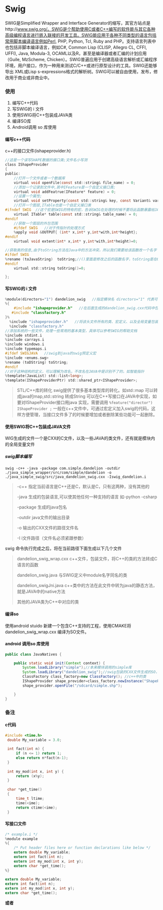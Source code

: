 # Swig

SWIG是Simplified Wrapper and Interface Generator的缩写，其官方站点是http://www.swig.org/。SWIG是个帮助使用C或者C++编写的软件能与其它各种高级编程语言进行嵌入联接的开发工具。SWIG能应用于各种不同类型的语言包括常用脚本编译语言例如Perl, PHP, Python, Tcl, Ruby and PHP。支持语言列表中也包括非脚本编译语言，例如C#, Common Lisp (CLISP, Allegro CL, CFFI, UFFI), Java, Modula-3, OCAML以及R，甚至是编译器或者汇编的计划应用（Guile, MzScheme, Chicken）。SWIG普遍应用于创建高级语言解析或汇编程序环境，用户接口，作为一种用来测试C/C++或进行原型设计的工具。SWIG还能够导出 XML或Lisp s-expressions格式的解析树。SWIG可以被自由使用，发布，修改用于商业或非商业中。

### 使用

1. 编写C++代码
2. 写SWIG的 i 文件
3. 使用SWIG将C++包装成JAVA类
4. 编译SO库
5. Android调用 so 库使用

#### 编写c++代码

c++的接口文件(ishapeprovider.h)

```c
//这是一个读写SHAPE数据的接口类;文件名小写测
class IShapeProvider
{
public:
    //打开一个文件或者一个数据库
    virtual void openFile(const std::string& file_name) = 0;
    //添加一个记录到文件中,其中IFeature是一个自定义接口类;
    virtual void addFeatrue(IFeature* feature) = 0;
    //设置一个属性;
    virtual void setProperty(const std::string& key, const Variant& variant) = 0;
    //打开一个图层,ITable也是一个自定义接口类
#ifndef SWIG  //这个宏是SWIG的特有的宏，告诉SWIG在处理的时候不要将此函数暴露给JAVA,对C++代码不受影响
    virtual ITable* table(const std::string& table_name) = 0;
#endif
    //获取一个图层的外包范围
    #ifdef SWIG   //对于传指针的处理方式
    %apply void &OUTPUT{ (int* x,int* y,int*with,int*height};
#endif
    virtual void extent(int* x,int* y,int*with,int*height)=0;

//获取类的信息,由于toString方法在Java中的方法冲突，所以我们需要给该函数改一个名字
#ifdef SWIG
%rename (toJavaString)  toString;//()里面是修改之后的函数名字，toString是在C++的函数名字;
#endif
    virtual std::string toString()=0;

};
```

#### 写SWIG的 i 文件

```c
%module(directors="1") dandelion_swig   //指定模块名 directors="1" 代表可以对C++的类在JAVA中继承
%{
    #include "ishapeprovider.h"   //在后面生成的dandelion_swig.cxx代码中包含的头文件
   #include "classfactory.h"
}%
  %include "ishapeprovider.h"   //将该头文件所有的类、宏定义、以及全局变量包装到JAVA中,生成对应的类
  %include "classfactory.h"  
//添加系统的一些文件，处理一些常用的基本类型，具体可以参考SWIG的帮助文档
%include stdint.i
%include carrays.i
%include windows.i
%include typemaps.i
#ifdef SWIGJAVA   //swig到java的swig预定义宏
%include <enums.swg>
%rename (toDString) toString;
#endif
//对于这种结构的定义，可以理解为改名，不改名在JAVA中是识别不了的，如智能指针
%template(JavaList) std::list<long>;
%template(IShapeProviderPtr) std::shared_ptr<IShapeProvider>;
```

> STL/C++库的转化 swig提供了很多基本类型库的转化。如std::map 可以转成java的map,std::string 转成String
>  可以在C++写接口在JAVA中实现，如要对IShapeProvider接口用java 实现，需要调用
>  `%feature("director") IShapeProvider ;`
>  一般在c++文件中，可通过宏定义加入swig的代码，这样方便管理，当接口文件多了的时候要增加或者删除某些功能可一起删除。

#### 使用SWIG将C++包装成JAVA文件

WIG生成的文件一个是CXX的C文件，以及一些JAVA的类文件，还有就是模块内的全局变量文件

##### swig脚本编写

```shell
swig -c++ -java -package com.simple.dandelion -outdir ./java_simple_wrapper/src/com/simple/dandelion -o ./java_simple_swig/src/java_dandelion_swig.cxx -Iswig_dandelion.i 
```

> -c++ 指定当前语言是C++还是C，默认是C，只有这两种，没有其他的
>
> -java 生成的包装语言,可以使其他任何一种支持的语言 如-python  -csharp
>
> -package 生成的java包名
>
> -outdir java文件的输出目录
>
> -o 输出的CXX文件的路径文件名
>
> -I i文件路径（文件名必须紧跟参数）

swig 命令执行完成之后，将在当前路径下面生成以下几个文件

> dandelion_swig_wrap.cxx  c++文件，包装文件，将C++的类的方法转成C语言的函数
>
> dandelion_swig.java 与SWIG定义中module名字同名的类
>
> dandelion_swigJni.java  c++类中的方法在此文件中转为java的静态方法，就是JAVA中的native方法
>
> 其他的JAVA类为C++中对应的类

#### 编译so

使用android stuido 新建一个包含C++支持的工程，使用CMAKE将dandelion_swig_wrap.cxx 编译为SO文件。

#### android 调用so 库使用

```java
public class JavaNatives {

    public static void init(Context context) {
        System.loadLibrary("simple");//本来模块调用的simple库
        System.loadLibrary("dandelion_swig");//swig包装的CXX文件生成的SO，加载顺序必须先加载其他库。
        ClassFactory class_factory=new ClassFactory(); //c++中的类
        IShapeProvider shape_provider=class_factory.newInstance("ShapeProvider");
        shape_provider.openFile("/sdcard/simple.shp");

    }
}
```





### 备注

#### c代码

```c
#include <time.h>
 double My_variable = 3.0;
 
 int fact(int n) {
     if (n <= 1) return 1;
     else return n*fact(n-1);
 }
 
 int my_mod(int x, int y) {
     return (x%y);
 }
 	
 char *get_time()
 {
     time_t ltime;
     time(<ime);
     return ctime(<ime);
 }
```

#### 写接口文件

```c
/* example.i */
%module example
%{
	/* Put header files here or function declarations like below */
	extern double My_variable;
	extern int fact(int n);
	extern int my_mod(int x, int y);
	extern char *get_time();
%}
     
extern double My_variable;
extern int fact(int n);
extern int my_mod(int x, int y);
extern char *get_time();
```

**或者**

```c

```

